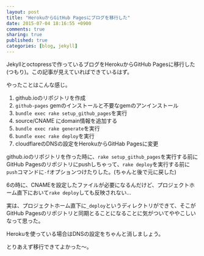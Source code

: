 ```yaml
---
layout: post
title: "HerokuからGitHub Pagesにブログを移行した"
date: 2015-07-04 18:16:55 +0900
comments: true
sharing: true
published: true
categories: [blog, jekyll]
---
```


Jekyllとoctopressで作っているブログをHerokuからGitHub Pagesに移行した(つもり)。この記事が見えていればできているはず。
<!-- more -->

やったことはこんな感じ。

1. github.ioのリポジトリを作成
2. `github-pages` gemのインストールと不要なgemのアンインストール
3. `bundle exec rake setup_github_pages`を実行
4. source/CNAME にdomain情報を追加する
5. `bundle exec rake generate`を実行
6. `bundle exec rake deploy`を実行
7. cloudflareのDNSの設定をHerokuからGitHab Pagesに変更

github.ioのリポジトリを作った時に、`rake setup_github_pages`を実行する前にGitHub Pagesのリポジトリにpushしちゃって、`rake deploy`を実行する前に`push`コマンドに`-f`オプションつけたりした。(ちゃんと後で元に戻した)


6の時に、CNAMEを設定したファイルが必要になるんだけど、プロジェクトホーム直下において`rake deploy`しても反映されない...

実は、プロジェクトホーム直下に`_deploy`というディレクトリができて、そこがGitHub Pagesのリポジトリと同期とることになることに気がついてややこしいなって思った。


Herokuを使っている場合はDNSの設定をちゃんと消しましょう。

とりあえず移行できてよかった〜。

